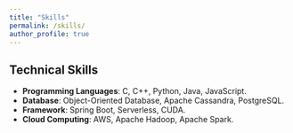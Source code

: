```yaml
---
title: "Skills"
permalink: /skills/
author_profile: true
---
```

## Technical Skills


* <b>Programming Languages</b>: C, C++, Python, Java, JavaScript.
* <b>Database</b>: Object-Oriented Database, Apache Cassandra, PostgreSQL. 
* <b>Framework</b>: Spring Boot, Serverless, CUDA.
* <b>Cloud Computing</b>: AWS, Apache Hadoop, Apache Spark.
